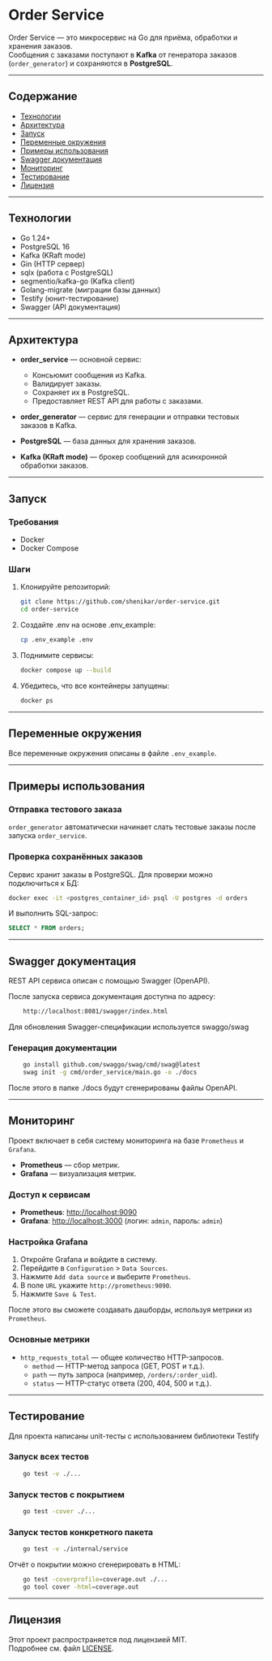 # Order Service

Order Service — это микросервис на Go для приёма, обработки и хранения заказов.  
Сообщения с заказами поступают в **Kafka** от генератора заказов (`order_generator`) и сохраняются в **PostgreSQL**.

---

## Содержание

- [Технологии](#технологии)
- [Архитектура](#архитектура)
- [Запуск](#запуск)
- [Переменные окружения](#переменные-окружения)
- [Примеры использования](#примеры-использования)
- [Swagger документация](#swagger-документация)
- [Мониторинг](#мониторинг)
- [Тестирование](#тестирование)
- [Лицензия](#лицензия)

---

## Технологии

- Go 1.24+
- PostgreSQL 16
- Kafka (KRaft mode)
- Gin (HTTP сервер)
- sqlx (работа с PostgreSQL)
- segmentio/kafka-go (Kafka client)
- Golang-migrate (миграции базы данных)
- Testify (юнит-тестирование)
- Swagger (API документация)

---

## Архитектура

- **order_service** — основной сервис:
  - Консьюмит сообщения из Kafka.
  - Валидирует заказы.
  - Сохраняет их в PostgreSQL.
  - Предоставляет REST API для работы с заказами.

- **order_generator** — сервис для генерации и отправки тестовых заказов в Kafka.

- **PostgreSQL** — база данных для хранения заказов.

- **Kafka (KRaft mode)** — брокер сообщений для асинхронной обработки заказов.

---

## Запуск

### Требования

- Docker
- Docker Compose

### Шаги

1. Клонируйте репозиторий:

   ```bash
   git clone https://github.com/shenikar/order-service.git
   cd order-service
    ```

2. Создайте .env на основе .env_example:

    ```bash
    cp .env_example .env
    ```

3. Поднимите сервисы:

    ```bash
    docker compose up --build
    ```

4. Убедитесь, что все контейнеры запущены:

    ```bash
    docker ps
    ```

---

## Переменные окружения

Все переменные окружения описаны в файле `.env_example`.

---

## Примеры использования

### Отправка тестового заказа

`order_generator` автоматически начинает слать тестовые заказы после запуска `order_service`.

### Проверка сохранённых заказов

Сервис хранит заказы в PostgreSQL. Для проверки можно подключиться к БД:

```bash
docker exec -it <postgres_container_id> psql -U postgres -d orders
```

И выполнить SQL-запрос:

```sql
SELECT * FROM orders;
```

---

## Swagger документация

REST API сервиса описан с помощью Swagger (OpenAPI).

После запуска сервиса документация доступна по адресу:
```bash
    http://localhost:8081/swagger/index.html
```
Для обновления Swagger-спецификации используется swaggo/swag
### Генерация документации
```bash
    go install github.com/swaggo/swag/cmd/swag@latest
    swag init -g cmd/order_service/main.go -o ./docs
```
После этого в папке ./docs будут сгенерированы файлы OpenAPI.

---

## Мониторинг

Проект включает в себя систему мониторинга на базе `Prometheus` и `Grafana`.

- **Prometheus** — сбор метрик.
- **Grafana** — визуализация метрик.

### Доступ к сервисам

- **Prometheus**: [http://localhost:9090](http://localhost:9090)
- **Grafana**: [http://localhost:3000](http://localhost:3000) (логин: `admin`, пароль: `admin`)

### Настройка Grafana

1.  Откройте Grafana и войдите в систему.
2.  Перейдите в `Configuration` > `Data Sources`.
3.  Нажмите `Add data source` и выберите `Prometheus`.
4.  В поле `URL` укажите `http://prometheus:9090`.
5.  Нажмите `Save & Test`.

После этого вы сможете создавать дашборды, используя метрики из `Prometheus`.

### Основные метрики

- `http_requests_total` — общее количество HTTP-запросов.
  - `method` — HTTP-метод запроса (GET, POST и т.д.).
  - `path` — путь запроса (например, `/orders/:order_uid`).
  - `status` — HTTP-статус ответа (200, 404, 500 и т.д.).

---

## Тестирование

Для проекта написаны unit-тесты с использованием библиотеки Testify
### Запуск всех тестов
```bash
    go test -v ./...
```
### Запуск тестов с покрытием
```bash
    go test -cover ./...
```
### Запуск тестов конкретного пакета
```bash
    go test -v ./internal/service
```
Отчёт о покрытии можно сгенерировать в HTML:
```bash
    go test -coverprofile=coverage.out ./...
    go tool cover -html=coverage.out
```
---
## Лицензия

Этот проект распространяется под лицензией MIT.  
Подробнее см. файл [LICENSE](./LICENSE).
